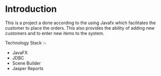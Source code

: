 # Introduction

This is a project a done according to the using Javafx which facilitates the customer to place the orders. This also provides the ability of adding new customers and to enter new items to the system.

Technology Stack :boom:
* JavaFX
* JDBC
* Scene Builder
* Jasper Reports 
                